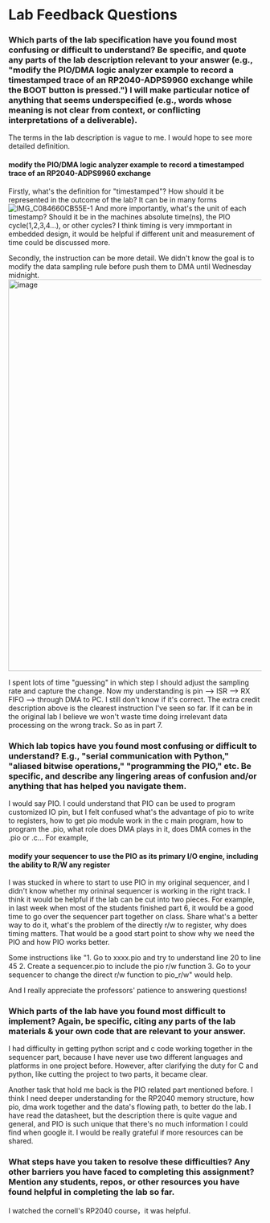 # Lab Feedback Questions
### Which parts of the lab specification have you found most confusing or difficult to understand? Be specific, and quote any parts of the lab description relevant to your answer (e.g., "modify the PIO/DMA logic analyzer example to record a timestamped trace of an RP2040-ADPS9960 exchange while the BOOT button is pressed.") I will make particular notice of anything that seems underspecified (e.g., words whose meaning is not clear from context, or conflicting interpretations of a deliverable).

The terms in the lab description is vague to me. I would hope to see more detailed definition. 
####  modify the PIO/DMA logic analyzer example to record a timestamped trace of an RP2040-ADPS9960 exchange
Firstly, what's the definition for "timestamped"? How should it be represented in the outcome of the lab? 
It can be in many forms ![IMG_C084660CB55E-1](https://user-images.githubusercontent.com/84453030/202598439-eaa7dae1-8696-42e8-a85a-cab10f8205a9.jpeg)
And more importantly, what's the unit of each timestamp? Should it be in the machines absolute time(ns), the PIO cycle(1,2,3,4...), or other cycles? I think timing is very immportant in embedded design, it would be helpful if different unit and measurement of time could be discussed more.

Secondly, the instruction can be more detail. We didn't know the goal is to modify the data sampling rule before push them to DMA until Wednesday midnight.
<img width="780" alt="image" src="https://user-images.githubusercontent.com/84453030/202599582-a1660402-eea2-4ddb-b4aa-d7d52ddfa4b9.png">

I spent lots of time "guessing" in which step I should adjust the sampling rate and capture the change. Now my understanding is pin --> ISR --> RX FIFO --> through DMA to PC. I still don't know if it's correct. The extra credit description above is the clearest instruction I've seen so far. If it can be in the original lab I believe we won't waste time doing irrelevant data processing on the wrong track. So as in part 7.


### Which lab topics have you found most confusing or difficult to understand? E.g., "serial communication with Python," "aliased bitwise operations," "programming the PIO," etc. Be specific, and describe any lingering areas of confusion and/or anything that has helped you navigate them.

I would say PIO. I could understand that PIO can be used to program customized IO pin, but I felt confused what's the advantage of pio to write to registers, how to get pio module work in the c main program, how to program the .pio, what role does DMA plays in it, does DMA comes in the .pio or .c...
For example, 
#### modify your sequencer to use the PIO as its primary I/O engine, including the ability to R/W any register
I was stucked in where to start to use PIO in my original sequencer, and I didn't know whether my orininal sequencer is working in the right track. I think it would be helpful if the lab can be cut into two pieces. For example, in last week when most of the students finished part 6, it would be a good time to go over the sequencer part together on class. Share what's a better way to do it, what's the problem of the directly r/w to register, why does timing matters. That would be a good start point to show why we need the PIO and how PIO works better. 

Some instructions like "1. Go to xxxx.pio and try to understand line 20 to line 45 2. Create a sequencer.pio to include the pio r/w function 3. Go to your sequencer to change the direct r/w function to pio_r/w"  would help.

And I really appreciate the professors' patience to answering questions!


### Which parts of the lab have you found most difficult to implement? Again, be specific, citing any parts of the lab materials & your own code that are relevant to your answer.
I had difficulty in getting python script and c code working together in the sequencer part, because I have never use two different languages and platforms in one project before. However, after clarifying the duty for C and python, like cutting the project to two parts, it became clear. 

Another task that hold me back is the PIO related part mentioned before. I think I need deeper understanding for the RP2040 memory structure, how pio, dma work together and the data's flowing path, to better do the lab. I have read the datasheet, but the description there is quite vague and general, and PIO is such unique that there's no much information I could find when google it. I would be really grateful if more resources can be shared.


### What steps have you taken to resolve these difficulties? Any other barriers you have faced to completing this assignment? Mention any students, repos, or other resources you have found helpful in completing the lab so far.
I watched the cornell's RP2040 course，it was helpful.
